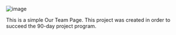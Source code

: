 ![image](https://github.com/naufaldenta/team-page/assets/161413413/90c3f783-7549-4cfb-bbcd-5221eb27e0fb)


This is a simple Our Team Page. This project was created in order to succeed the 90-day project program.
